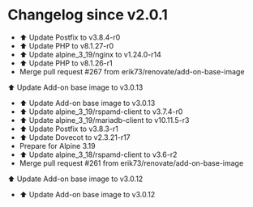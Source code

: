 # Changelog since v2.0.1
- ⬆️ Update Postfix to v3.8.4-r0 
- ⬆️ Update PHP to v8.1.27-r0 
- ⬆️ Update alpine_3_19/nginx to v1.24.0-r14 
- ⬆️ Update PHP to v8.1.26-r1 
- Merge pull request #267 from erik73/renovate/add-on-base-image

⬆️ Update Add-on base image to v3.0.13 
- ⬆️ Update Add-on base image to v3.0.13 
- ⬆️ Update alpine_3_19/rspamd-client to v3.7.4-r0 
- ⬆️ Update alpine_3_19/mariadb-client to v10.11.5-r3 
- ⬆️ Update Postfix to v3.8.3-r1 
- ⬆️ Update Dovecot to v2.3.21-r17 
- Prepare for Alpine 3.19 
- ⬆️ Update alpine_3_18/rspamd-client to v3.6-r2 
- Merge pull request #261 from erik73/renovate/add-on-base-image

⬆️ Update Add-on base image to v3.0.12 
- ⬆️ Update Add-on base image to v3.0.12 
